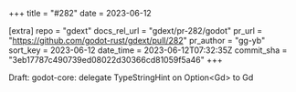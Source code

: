 +++
title = "#282"
date = 2023-06-12

[extra]
repo = "gdext"
docs_rel_url = "gdext/pr-282/godot"
pr_url = "https://github.com/godot-rust/gdext/pull/282"
pr_author = "gg-yb"
sort_key = 2023-06-12
date_time = 2023-06-12T07:32:35Z
commit_sha = "3eb17787c490739ed08022d30366cd81059f5a46"
+++

Draft: godot-core: delegate TypeStringHint on Option<Gd<T>> to Gd<T>
